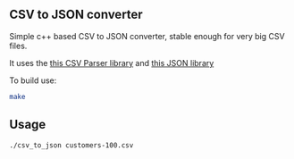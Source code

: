 ## CSV to JSON converter

Simple c++ based CSV to JSON converter, stable enough for very big CSV files.

It uses the [this CSV Parser library](https://github.com/vincentlaucsb/csv-parser?tab=readme-ov-file#c-version) and [this JSON library](https://github.com/nlohmann/json)

To build use:

```bash
make
```

## Usage

```bash
./csv_to_json customers-100.csv
```
